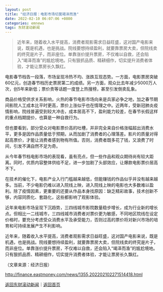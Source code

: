 ```yaml
---
layout: post
title: "经济日报：电影市场切莫竭泽而渔"
date: 2022-02-10 06:07:06 +0800
categories: emnews
tags: 东财滚动新闻
---
```

> 近年来，随着收入水平提高，消费者观影需求日益旺盛，这对国产电影来说，既是机遇，也是挑战。院线要想持续盈利，就要靠票房大卖，但院线卖的终究是片子，而非座位。单靠涨价提升票房，不仅难以自救，还会陷入“竭泽而渔”的尴尬境地。只有狠抓品质、精耕细作，切实提升消费者体验，才能让票房长久飘红。

<p>电影春节档告一段落，市场呈现冷热不均、涨跌互现态势。一方面，电影票房突破60亿元，创造春节档历史票房第二的成绩。另一方面，观众比去年减少5000万人次，创5年来新低；票价贵等话题一度登上热搜榜，甚至引发倒卖乱象。</p><p>商品价格受供求关系影响，火热的春节电影市场向来是兵家必争之地，加之春节期间影院人工成本比平时更高，票价上涨似乎也在情理之中。近两年，受新冠肺炎疫情影响，院线普遍受到较大冲击，成本居高不下，盈利能力较差，在春节长假这样的重点档期提价，也算是一种自救行为。</p><p>但也要看到，部分受众对电影票价高的吐槽，并非完全来自价格涨幅超出消费水平，更多是因作品质量低于预期，从而加剧了消费者的心理落差。影片的质量对得起高票价，才能让消费者感到物有所值。否则，消费者既多花了钱，又浪费了时间，引发不满自然不足为奇。</p><p>从今年春节档电影市场的表现看，虽有亮点，但一些作品和观众期待尚有较大距离。同时，优质内容整体供给不足，进一步加剧了头部效应，让爆款电影票价居高不下。</p><p>在技术的催化下，电影产业入行门槛越来越低，但能赚钱的作品似乎并没有越来越多。当前，不少电影仍难以进入院线上映，进入院线上映的电影也大多数难以盈利。除了疫情因素，更重要的还要从作品本身找原因：缺乏精彩故事，技术创新不够，内容同质化、套路化，这些都影响了观影体验。</p><p>近年来电影市场呈现下沉趋势，三四线城市影院数量稳步增长，成为行业新的增长点。但相比一二线城市，三四线城市消费者对票价更为敏感，不同地区院线在设定价格时，要充分考虑受众消费水平及承受能力，否则过高的票价将对新兴市场的培育和可持续发展产生不利影响。</p><p>近年来，随着收入水平提高，消费者观影需求日益旺盛，这对国产电影来说，既是机遇，也是挑战。院线要想持续盈利，就要靠票房大卖，但院线卖的终究是片子，而非座位。单靠涨价提升票房，不仅难以自救，还会陷入“竭泽而渔”的尴尬境地。只有狠抓品质、精耕细作，切实提升消费者体验，才能让票房长久飘红。</p><p></p><p class="em_media">（文章来源：经济日报）</p>

<http://finance.eastmoney.com/news/1355,202202102271514418.html>

[返回东财滚动新闻](//finews.withounder.com/emnews/)｜[返回首页](//finews.withounder.com/)